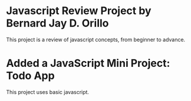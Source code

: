 # Javascript Review Project by Bernard Jay D. Orillo 

This project is a review of javascript concepts, from beginner to advance.

# Added a JavaScript Mini Project: Todo App

This project uses basic javascript.